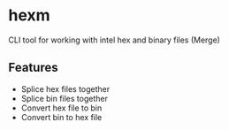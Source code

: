 # hexm
CLI tool for working with intel hex and binary files (Merge)

## Features

* Splice hex files together
* Splice bin files together
* Convert hex file to bin
* Convert bin to hex file

